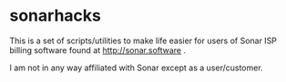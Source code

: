 # sonarhacks

This is a set of scripts/utilities to make life easier for users of Sonar ISP billing software found at http://sonar.software .

I am not in any way affiliated with Sonar except as a user/customer.
